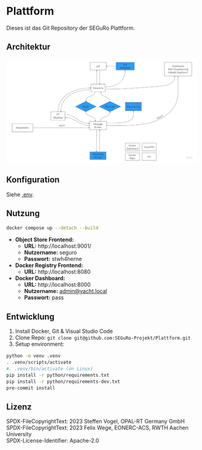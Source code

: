 # Plattform

Dieses ist das Git Repository der SEGuRo Plattform.

## Architektur

![](./docs/images/Platform%20Architektur.jpg)

## Konfiguration

Siehe [.env](./.env).

## Nutzung

```bash
docker compose up --detach --build
```

- **Object Store Frontend:**
  - **URL:** http://localhost:9001/
  - **Nutzername:** seguro
  - **Passwort:** stwh4herne
- **Docker Registry Frontend:**
  - **URL:** http://localhost:8080
- **Docker Dashboard:**
  - **URL:** http://localhost:8000
  - **Nutzername:** admin@yacht.local
  - **Passwort:** pass


## Entwicklung

1. Install Docker, Git & Visual Studio Code
2. Clone Repo: `git clone git@github.com:SEGuRo-Projekt/Plattform.git`
3. Setup environment:

```bash
python -m venv .venv
. .venv/scripts/activate
#. .venv/bin/activate (on Linux)
pip install -r python/requirements.txt
pip install -r python/requirements-dev.txt
pre-commit install
```

## Lizenz

SPDX-FileCopyrightText: 2023 Steffen Vogel, OPAL-RT Germany GmbH\
SPDX-FileCopyrightText: 2023 Felix Wege, EONERC-ACS, RWTH Aachen  University\
SPDX-License-Identifier: Apache-2.0
